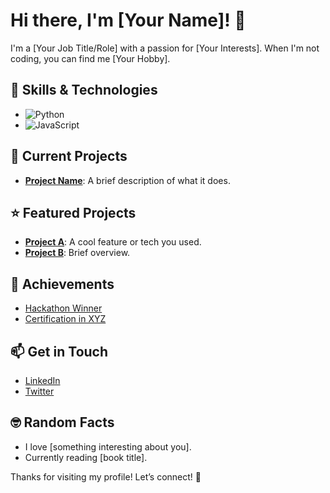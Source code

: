 # Hi there, I'm [Your Name]! 👋

I'm a [Your Job Title/Role] with a passion for [Your Interests]. When I'm not coding, you can find me [Your Hobby].

## 🌱 Skills & Technologies
- ![Python](https://img.shields.io/badge/Python-3776AB?style=flat&logo=python&logoColor=white)
- ![JavaScript](https://img.shields.io/badge/JavaScript-F7DF1E?style=flat&logo=javascript&logoColor=black)

## 🚀 Current Projects
- **[Project Name](link)**: A brief description of what it does.

## ⭐ Featured Projects
- **[Project A](link)**: A cool feature or tech you used.
- **[Project B](link)**: Brief overview.

## 🎉 Achievements
- [Hackathon Winner](link)
- [Certification in XYZ](link)

## 📫 Get in Touch
- [LinkedIn](link)
- [Twitter](link)

## 🤓 Random Facts
- I love [something interesting about you].
- Currently reading [book title].

Thanks for visiting my profile! Let’s connect! 🚀
